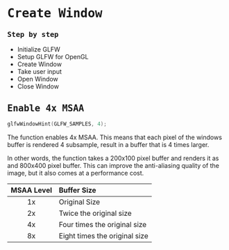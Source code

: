 # <samp>Create Window</samp>

### <samp>Step by step</samp>
- Initialize GLFW
- Setup GLFW for OpenGL
- Create Window
- Take user input
- Open Window
- Close Window

## <samp>Enable 4x MSAA</samp>
```c++
glfwWindowHint(GLFW_SAMPLES, 4);
```
The function enables 4x MSAA. This means that each pixel of the windows buffer is rendered 4 subsample, result in a buffer that is 4 times larger.

In other words, the function takes a 200x100 pixel buffer and renders it as and 800x400 pixel buffer. This can improve the anti-aliasing quality of the image, but it also comes at a performance cost.

| MSAA Level | Buffer Size                   |
|:----------:|:------------------------------|
|     1x     | Original Size                 |
|     2x     | Twice the original size       |
|     4x     | Four times the original size  |
|     8x     | Eight times the original size |
